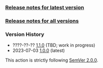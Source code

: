 ### [Release notes for latest version](latest.md)

### [Release notes for all versions](full.md)

### Version History

* ????-??-?? [1.1.0](1.1.0.md) (TBD; work in progress)
* 2023-07-03 [1.0.0](1.0.0.md) (latest)


This action is strictly following [SemVer 2.0.0](https://semver.org/spec/v2.0.0.html).
